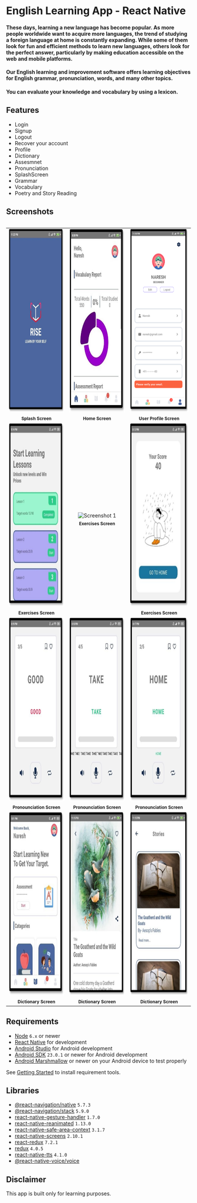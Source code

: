 # English Learning App - React Native
#### These days, learning a new language has become popular. As more people worldwide want to acquire more languages, the trend of studying a foreign language at home is constantly expanding. While some of them look for fun and efficient methods to learn new languages, others look for the perfect answer, particularly by making education accessible on the web and mobile platforms.
#### Our English learning and improvement software offers learning objectives for English grammar, pronunciation, words, and many other topics.
#### You can evaluate your knowledge and vocabulary by using a lexicon.



## Features

- Login 
- Signup
- Logout
- Recover your account
- Profile
- Dictionary
- Assesmnet
- Pronunciation
- SplashScreen
- Grammar 
- Vocabulary
- Poetry and Story Reading

##  Screenshots
|  |    |
| :---- | :--- | 
<div align="center">
  <table>
    <tr>
      <td align="center">
        <img src="https://github.com/nareshsuthardev/English-Improvement-App--React--Native/blob/main/Screenshots/splashScreen.png" alt="Screenshot 1" height="500px">
        <br>
        <sub><b>Splash Screen</b></sub>
      </td>
      <td align="center">
        <img src="https://github.com/nareshsuthardev/English-Improvement-App--React--Native/blob/main/Screenshots/HomeScreen.png" alt="Screenshot 2" height="500px">
        <br>
        <sub><b>Home Screen</b></sub>
      </td>
      <td align="center">
        <img src="https://github.com/nareshsuthardev/English-Improvement-App--React--Native/blob/main/Screenshots/UserPrifile.png" alt="Screenshot 2" height="500px">
        <br>
        <sub><b>User Profile Screen</b></sub>
      </td>
    </tr>
    <tr>
      <td align="center">
        <img src="https://github.com/nareshsuthardev/English-Improvement-App--React--Native/blob/main/Screenshots/Exercises1.png" alt="Screenshot 1" height="500px">
        <br>
        <sub><b>Exercises Screen</b></sub>
      </td>
      <td align="center">
        <img src="https://github.com/nareshsuthardev/English-Improvement-App--React--Native/blob/main/Screenshots/Exercises.png2" alt="Screenshot 1" height="500px">
        <br>
        <sub><b>Exercises Screen</b></sub>
      </td>
      <td align="center">
        <img src="https://github.com/nareshsuthardev/English-Improvement-App--React--Native/blob/main/Screenshots/Exercises3.png" alt="Screenshot 1" height="500px">
        <br>
        <sub><b>Exercises Screen</b></sub>
      </td>
    </tr>
    <tr>
      <td align="center">
        <img src="https://github.com/nareshsuthardev/English-Improvement-App--React--Native/blob/main/Screenshots/PronounciationScreen1.png" alt="Screenshot 1" height="500px">
        <br>
        <sub><b>Pronounciation Screen</b></sub>
      </td>
      <td align="center">
        <img src="https://github.com/nareshsuthardev/English-Improvement-App--React--Native/blob/main/Screenshots/PronounciationScreen2.png" alt="Screenshot 1" height="500px">
        <br>
        <sub><b>Pronounciation Screen</b></sub>
      </td>
      <td align="center">
        <img src="https://github.com/nareshsuthardev/English-Improvement-App--React--Native/blob/main/Screenshots/PronounciationScreen3.png" alt="Screenshot 1" height="500px">
        <br>
        <sub><b>Pronounciation Screen</b></sub>
      </td>
    </tr>
        <tr>
      <td align="center">
        <img src="https://github.com/nareshsuthardev/English-Improvement-App--React--Native/blob/main/Screenshots/StudySection.png" alt="Screenshot 1" height="500px">
        <br>
        <sub><b>Dictionary Screen</b></sub>
      </td>
      <td align="center">
        <img src="https://github.com/nareshsuthardev/English-Improvement-App--React--Native/blob/main/Screenshots/StoriesScreen.png" alt="Screenshot 2" height="500px">
        <br>
        <sub><b>Dictionary Screen</b></sub>
      </td>
      <td align="center">
        <img src="https://github.com/nareshsuthardev/English-Improvement-App--React--Native/blob/main/Screenshots/StoriesListScreen.png" alt="Screenshot 2" height="500px">
        <br>
        <sub><b>Dictionary Screen</b></sub>
      </td>
    </tr>
  </table>
</div>



## Requirements
- [Node](https://nodejs.org) `6.x` or newer
- [React Native](http://facebook.github.io/react-native/docs/getting-started.html) for development
- [Android Studio](https://developer.android.com/studio/index.html) for Android development
- [Android SDK](https://developer.android.com/sdk/) `23.0.1` or newer for Android development
- [Android Marshmallow](https://www.android.com/versions/marshmallow-6-0/) or newer on your Android device to test properly

See [Getting Started](https://facebook.github.io/react-native/docs/getting-started.html) to install requirement tools.

## Libraries
 - [@react-navigation/native](https://github.com/react-navigation/react-navigation) `5.7.3`
 - [@react-navigation/stack](https://github.com/react-navigation/react-navigation) `5.9.0`
 - [react-native-gesture-handler](https://github.com/software-mansion/react-native-gesture-handler) `1.7.0`
 - [react-native-reanimated](https://github.com/software-mansion/react-native-reanimated) `1.13.0`
 - [react-native-safe-area-context](https://github.com/th3rdwave/react-native-safe-area-context) `3.1.7`
 - [react-native-screens](https://github.com/software-mansion/react-native-screens) `2.10.1`
 - [react-redux](https://react-redux.js.org/) `7.2.1`
 - [redux](https://redux.js.org/) `4.0.5`
 - [react-native-tts](https://github.com/ak1394/react-native-tts) `4.1.0`
 - [@react-native-voice/voice](https://github.com/react-native-voice/voice) 
 
## Disclaimer

This app is built only for learning purposes.
 
